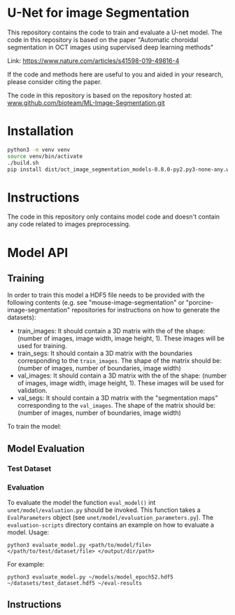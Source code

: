 # U-Net for image Segmentation

This repository contains the code to train and evaluate a U-net model. The code
in this repository is based on the paper "Automatic choroidal segmentation in
OCT images using supervised deep learning methods"

Link: https://www.nature.com/articles/s41598-019-49816-4

If the code and methods here are useful to you and aided in your research,
please consider citing the paper.

The code in this repository is based on the repository hosted at:
www.github.com/bioteam/ML-Image-Segmentation.git

# Installation

```bash
python3 -m venv venv
source venv/bin/activate
./build.sh
pip install dist/oct_image_segmentation_models-0.8.0-py2.py3-none-any.whl
```

# Instructions

The code in this repository only contains model code and doesn't contain any
code related to images preprocessing.

# Model API

## Training

In order to train this model a HDF5 file needs to be provided with the
following contents (e.g. see "mouse-image-segmentation" or
"porcine-image-segmentation" repositories for instructions on how to generate
the datasets):

- train_images: It should contain a 3D matrix with the of the shape: (number of
  images, image width, image height, 1). These images will be used for
  training.
- train_segs: It should contain a 3D matrix with the boundaries corresponding
  to the `train_images`. The shape of the matrix should be: (number of images,
  number of boundaries, image width)
- val_images: It should contain a 3D matrix with the of the shape: (number of
  images, image width, image height, 1). These images will be used for
  validation.
- val_segs: It should contain a 3D matrix with the "segmentation maps"
  corresponding to the `val_images`. The shape of the matrix should be: (number
  of images, number of boundaries, image width)

To train the model:



## Model Evaluation

### Test Dataset

### Evaluation

To evaluate the model the function `eval_model()` int `unet/model/evaluation.py` should be invoked. This function takes a `EvalParameters` object (see `unet/model/evaluation_parameters.py`). The `evaluation-scripts` directory contains an example on how to evaluate a model. Usage:

`python3 evaluate_model.py <path/to/model/file> </path/to/test/dataset/file> </output/dir/path>`

For example:

```
python3 evaluate_model.py ~/models/model_epoch52.hdf5 ~/datasets/test_dataset.hdf5 ~/eval-results
```

## Instructions
